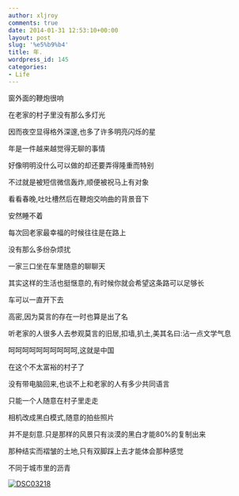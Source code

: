 ```yaml
---
author: xljroy
comments: true
date: 2014-01-31 12:53:10+00:00
layout: post
slug: '%e5%b9%b4'
title: 年.
wordpress_id: 145
categories:
- Life
---
```


窗外面的鞭炮很响

在老家的村子里没有那么多灯光

因而夜空显得格外深邃,也多了许多明亮闪烁的星

年是一件越来越觉得无聊的事情

好像明明没什么可以做的却还要弄得隆重而特别

不过就是被短信微信轰炸,顺便被祝马上有对象

看看春晚,吐吐槽然后在鞭炮交响曲的背景音下

安然睡不着



每次回老家最幸福的时候往往是在路上

没有那么多纷杂烦扰

一家三口坐在车里随意的聊聊天

其实这样的生活也挺惬意的,有时候你就会希望这条路可以足够长

车可以一直开下去



高密,因为莫言的存在一时也算是出了名

听老家的人很多人去参观莫言的旧居,扣墙,扒土,美其名曰:沾一点文学气息

呵呵呵呵呵呵呵呵呵呵,这就是中国



在这个不太富裕的村子了

没有带电脑回来,也谈不上和老家的人有多少共同语言

只能一个人随意在村子里走走

相机改成黑白模式,随意的拍些照片

并不是刻意.只是那样的风景只有淡漠的黑白才能80%的复制出来

那种结实而褶皱的土地,只有双脚踩上去才能体会那种感觉

不同于城市里的沥青

[![DSC03218](http://royxue.me/wp-content/uploads/2014/01/DSC03218-300x225.jpg)](http://royxue.me/wp-content/uploads/2014/01/DSC03218.jpg)


